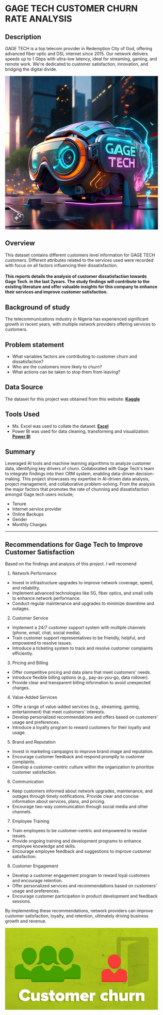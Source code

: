 # GAGE TECH CUSTOMER CHURN RATE ANALYSIS

## Description

GAGE TECH is a top telecom provider in Redemption City of God, offering advanced fiber optic and DSL internet since 2015. Our network delivers speeds up to 1 Gbps with ultra-low latency, ideal for streaming, gaming, and remote work. We're dedicated to customer satisfaction, innovation, and bridging the digital divide.

![](banner_for_gage_tech_company.jpeg)


## Overview
This dataset contains different customers level information for GAGE TECH customers. Different attributes related to the services used were recorded with focus on all factors influencing their dissatisfaction.

#### This reports details the analysis of customer dissatisfaction towards Gage Tech. in the last 2years. The study findings will contribute to the existing literature and offer valuable insights for this company to enhance their services and improve customer satisfaction.

## Background of study
The telecommunications industry in Nigeria has experienced significant growth in recent years, with multiple network providers offering services to customers.

## Problem statement

- What variables factors are contributing to customer churn and dissatisfaction?
- Who are the customers more likely to churn?
- What actions can be taken to stop them from leaving?

## Data Source

The dataset for this project was obtained from this website: [**Kaggle**](https://www.kaggle.com/datasets/barun2104/telecom-churn)

## Tools Used
- Ms. Excel was used to collate the dataset: [**Excel**](https://www.microsoft.com/en-us/microsoft-365/excel)
- Power BI was used for data cleaning, transforming and visualization: [**Power BI**](https://www.microsoft.com/en-us/download/details.aspx?id=58494)

## Summary 
Leveraged AI tools and machine learning algorithms to analyze customer data, identifying key drivers of churn. Collaborated with Gage Tech's team to integrate findings into their CRM system, enabling data-driven decision-making. This project showcases my expertise in AI-driven data analysis, project management, and collaborative problem-solving. From the analysis the major factors that promotes the rate of chunning and dissatisfaction amongst Gage tech users include;
- Tenure
- Internet service provider
- Online Backups
- Gender
- Monthly Charges
  
---

## Recommendations for Gage Tech to Improve Customer Satisfaction
Based on the findings and analysis of this project. I will recomend

1. Network Performance
- Invest in infrastructure upgrades to improve network coverage, speed, and reliability.
- Implement advanced technologies like 5G, fiber optics, and small cells to enhance network performance.
- Conduct regular maintenance and upgrades to minimize downtime and outages.
2. Customer Service
- Implement a 24/7 customer support system with multiple channels (phone, email, chat, social media).
- Train customer support representatives to be friendly, helpful, and empowered to resolve issues.
- Introduce a ticketing system to track and resolve customer complaints efficiently.
3. Pricing and Billing
- Offer competitive pricing and data plans that meet customers' needs.
- Introduce flexible billing options (e.g., pay-as-you-go, data rollover).
- Provide clear and transparent billing information to avoid unexpected charges.
4. Value-Added Services
- Offer a range of value-added services (e.g., streaming, gaming, entertainment) that meet customers' interests.
- Develop personalized recommendations and offers based on customers' usage and preferences.
- Introduce a loyalty program to reward customers for their loyalty and usage.
5. Brand and Reputation
- Invest in marketing campaigns to improve brand image and reputation.
- Encourage customer feedback and respond promptly to customer complaints.
- Develop a customer-centric culture within the organization to prioritize customer satisfaction.
6. Communication
- Keep customers informed about network upgrades, maintenance, and outages through timely notifications.
Provide clear and concise information about services, plans, and pricing.
- Encourage two-way communication through social media and other channels.
7. Employee Training
- Train employees to be customer-centric and empowered to resolve issues.
- Provide ongoing training and development programs to enhance employee knowledge and skills.
- Encourage employee feedback and suggestions to improve customer satisfaction.
8. Customer Engagement
- Develop a customer engagement program to reward loyal customers and encourage retention.
- Offer personalized services and recommendations based on customers' usage and preferences.
- Encourage customer participation in product development and feedback sessions.
  
By implementing these recommendations, network providers can improve customer satisfaction, loyalty, and retention, ultimately driving business growth and revenue.

![](Customer-Churn.jpg)


